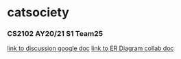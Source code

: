 # catsociety
### CS2102 AY20/21 S1 Team25
[link to discussion google doc](https://docs.google.com/document/d/1acK87mPLO_fD4mkEMi-ir_6WYjnm-DkAZ3RGyOHrCVM/edit?usp=sharing)
[link to ER Diagram collab doc](https://drive.google.com/file/d/1ZVgu4cNqa47faLd0zRygMPlk1xZEOvpa/view?usp=sharing)

